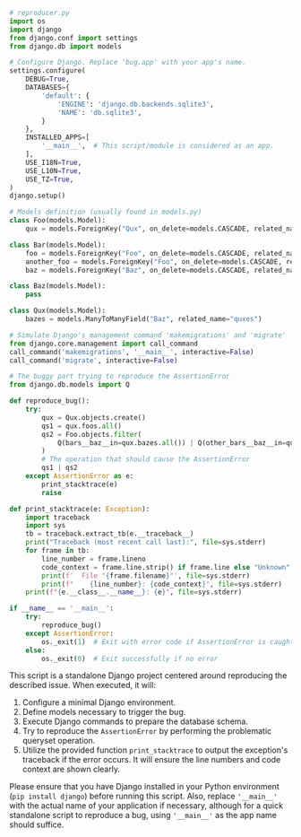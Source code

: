 ```python
# reproducer.py
import os
import django
from django.conf import settings
from django.db import models

# Configure Django. Replace 'bug.app' with your app's name.
settings.configure(
    DEBUG=True,
    DATABASES={
        'default': {
            'ENGINE': 'django.db.backends.sqlite3',
            'NAME': 'db.sqlite3',
        }
    },
    INSTALLED_APPS=[
        '__main__',  # This script/module is considered as an app.
    ],
    USE_I18N=True,
    USE_L10N=True,
    USE_TZ=True,
)
django.setup()

# Models definition (usually found in models.py)
class Foo(models.Model):
    qux = models.ForeignKey("Qux", on_delete=models.CASCADE, related_name="foos")

class Bar(models.Model):
    foo = models.ForeignKey("Foo", on_delete=models.CASCADE, related_name="bars")
    another_foo = models.ForeignKey("Foo", on_delete=models.CASCADE, related_name="other_bars")
    baz = models.ForeignKey("Baz", on_delete=models.CASCADE, related_name="bars")

class Baz(models.Model):
    pass

class Qux(models.Model):
    bazes = models.ManyToManyField("Baz", related_name="quxes")

# Simulate Django's management command 'makemigrations' and 'migrate'
from django.core.management import call_command
call_command('makemigrations', '__main__', interactive=False)
call_command('migrate', interactive=False)

# The buggy part trying to reproduce the AssertionError
from django.db.models import Q

def reproduce_bug():
    try:
        qux = Qux.objects.create()
        qs1 = qux.foos.all()
        qs2 = Foo.objects.filter(
            Q(bars__baz__in=qux.bazes.all()) | Q(other_bars__baz__in=qux.bazes.all())
        )
        # The operation that should cause the AssertionError
        qs1 | qs2
    except AssertionError as e:
        print_stacktrace(e)
        raise

def print_stacktrace(e: Exception):
    import traceback
    import sys
    tb = traceback.extract_tb(e.__traceback__)
    print("Traceback (most recent call last):", file=sys.stderr)
    for frame in tb:
        line_number = frame.lineno
        code_context = frame.line.strip() if frame.line else "Unknown"
        print(f'  File "{frame.filename}"', file=sys.stderr)
        print(f"    {line_number}: {code_context}", file=sys.stderr)
    print(f"{e.__class__.__name__}: {e}", file=sys.stderr)

if __name__ == '__main__':
    try:
        reproduce_bug()
    except AssertionError:
        os._exit(1)  # Exit with error code if AssertionError is caught
    else:
        os._exit(0)  # Exit successfully if no error
```

This script is a standalone Django project centered around reproducing the described issue. When executed, it will:

1. Configure a minimal Django environment.
2. Define models necessary to trigger the bug.
3. Execute Django commands to prepare the database schema.
4. Try to reproduce the `AssertionError` by performing the problematic queryset operation.
5. Utilize the provided function `print_stacktrace` to output the exception's traceback if the error occurs. It will ensure the line numbers and code context are shown clearly.

Please ensure that you have Django installed in your Python environment (`pip install django`) before running this script. Also, replace `'__main__'` with the actual name of your application if necessary, although for a quick standalone script to reproduce a bug, using `'__main__'` as the app name should suffice.